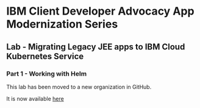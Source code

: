 # IBM Client Developer Advocacy App Modernization Series

## Lab - Migrating Legacy JEE apps to IBM Cloud Kubernetes Service

### Part 1 - Working with Helm

This lab has been moved to a new organization in GitHub.

It is now available [here](https://github.com/IBMAppModernization/app-modernization-helm-lab-iks)
